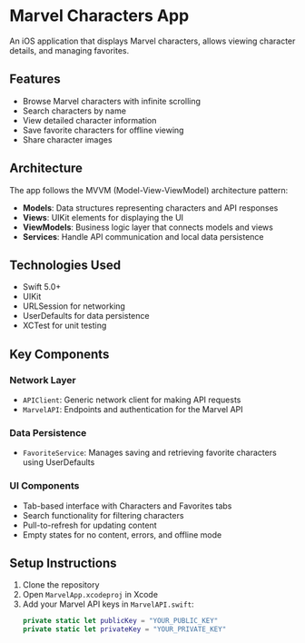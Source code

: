 # Marvel Characters App

An iOS application that displays Marvel characters, allows viewing character details, and managing favorites.

## Features

- Browse Marvel characters with infinite scrolling
- Search characters by name
- View detailed character information
- Save favorite characters for offline viewing
- Share character images

## Architecture

The app follows the MVVM (Model-View-ViewModel) architecture pattern:

- **Models**: Data structures representing characters and API responses
- **Views**: UIKit elements for displaying the UI
- **ViewModels**: Business logic layer that connects models and views
- **Services**: Handle API communication and local data persistence

## Technologies Used

- Swift 5.0+
- UIKit
- URLSession for networking
- UserDefaults for data persistence
- XCTest for unit testing

## Key Components

### Network Layer
- `APIClient`: Generic network client for making API requests
- `MarvelAPI`: Endpoints and authentication for the Marvel API

### Data Persistence
- `FavoriteService`: Manages saving and retrieving favorite characters using UserDefaults

### UI Components
- Tab-based interface with Characters and Favorites tabs
- Search functionality for filtering characters
- Pull-to-refresh for updating content
- Empty states for no content, errors, and offline mode

## Setup Instructions

1. Clone the repository
2. Open `MarvelApp.xcodeproj` in Xcode
3. Add your Marvel API keys in `MarvelAPI.swift`:
   ```swift
   private static let publicKey = "YOUR_PUBLIC_KEY"
   private static let privateKey = "YOUR_PRIVATE_KEY"
